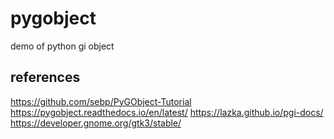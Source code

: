 # pygobject
demo of python gi object


## references 
https://github.com/sebp/PyGObject-Tutorial
https://pygobject.readthedocs.io/en/latest/
https://lazka.github.io/pgi-docs/
https://developer.gnome.org/gtk3/stable/
